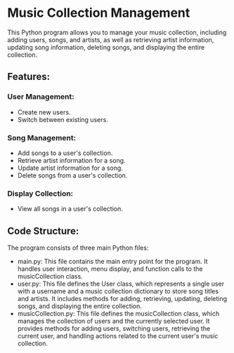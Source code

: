 # Music Collection Management
This Python program allows you to manage your music collection, including adding users, songs, and artists, as well as retrieving artist information, updating song information, deleting songs, and displaying the entire collection.

## Features:

### User Management:
  -  Create new users.
  -  Switch between existing users.
### Song Management:
  -  Add songs to a user's collection.
  -  Retrieve artist information for a song.
  -  Update artist information for a song.
  -  Delete songs from a user's collection.
### Display Collection:
  - View all songs in a user's collection.

## Code Structure:

The program consists of three main Python files:

  -  main.py: This file contains the main entry point for the program. It handles user interaction, menu display, and function calls to the musicCollection class.
  -  user.py: This file defines the User class, which represents a single user with a username and a music collection dictionary to store song titles and artists. It includes methods for adding, retrieving, updating, deleting songs, and displaying the entire collection.
  -  musicCollection.py: This file defines the musicCollection class, which manages the collection of users and the currently selected user. It provides methods for adding users, switching users, retrieving the current user, and handling actions related to the current user's music collection.
